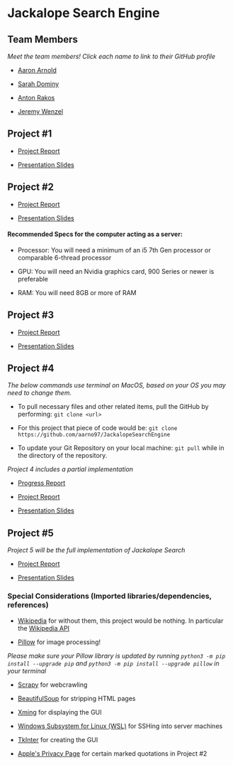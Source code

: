 # Jackalope Search Engine

## Team Members

*Meet the team members! Click each name to link to their GitHub profile*

* [Aaron Arnold](https://github.com/aarno97)

* [Sarah Dominy](https://github.com/SarahDominy)

* [Anton Rakos](https://github.com/AntonAlbertovich)

* [Jeremy Wenzel](https://github.com/jewenzel13)

## Project #1

* [Project Report](https://texastechuniversity-my.sharepoint.com/:w:/g/personal/aaron_arnold_ttu_edu/EYIbo-SmF4dInRB99eNkdocBLQ8KTgaqNQ77NkG1uapG7w?e=U4r214)

* [Presentation Slides](https://texastechuniversity-my.sharepoint.com/:p:/g/personal/aaron_arnold_ttu_edu/EQSauAZisp5Hui0OJznSGe4BaGH1aIgYUkoqSPMajcw1qw?e=a1i6V1)

## Project #2

* [Project Report](https://texastechuniversity-my.sharepoint.com/:w:/r/personal/jessica_brisbois_ttu_edu/_layouts/15/Doc.aspx?sourcedoc=%7B342ACA17-A367-4FDB-B21E-FB91911BE983%7D&file=Report%202.docx&action=default&mobileredirect=true)

* [Presentation Slides](https://texastechuniversity-my.sharepoint.com/:p:/g/personal/aaron_arnold_ttu_edu/EStJYsin1ApJsFn9e5WEtOcBWH6NXn9LiEbjIF30A70fSg?e=oYg02R) 

#### Recommended Specs for the computer acting as a server: 

* Processor: You will need a minimum of an i5 7th Gen processor or comparable 6-thread processor

* GPU: You will need an Nvidia graphics card, 900 Series or newer is preferable

* RAM: You will need 8GB or more of RAM

## Project #3

* [Project Report](https://texastechuniversity-my.sharepoint.com/:w:/g/personal/aaron_arnold_ttu_edu/EZDeyEKorCdDlFhIQcQjQY0BYVR7MDDdVxlUkxmrKiQeVQ?e=fJbi0s)

* [Presentation Slides](https://texastechuniversity-my.sharepoint.com/:p:/g/personal/aaron_arnold_ttu_edu/EbwKqI9LX0BJsfz7PkISD0gB8wSEm5D94NKQdl8CgUgLng?e=gzuRBy)

## Project #4

*The below commands use terminal on MacOS, based on your OS you may need to change them.*

* To pull necessary files and other related items, pull the GitHub by performing: `git clone <url>`

* For this project that piece of code would be: `git clone https://github.com/aarno97/JackalopeSearchEngine`

* To update your Git Repository on your local machine: `git pull` while in the directory of the repository. 

*Project 4 includes a partial implementation* 

* [Progress Report](https://texastechuniversity-my.sharepoint.com/:w:/g/personal/aaron_arnold_ttu_edu/EQKyqpLryllFvHPJQlqWYroBbcrH_V4oVMFqiUFbTDkpYA?e=hIRmNP)

* [Project Report](https://texastechuniversity-my.sharepoint.com/:w:/g/personal/aaron_arnold_ttu_edu/EScOtsVUHyVHm9XJWX84KhUB4im59X-whqh54HFJzR7s3w?e=VtiXdq)

* [Presentation Slides](https://texastechuniversity-my.sharepoint.com/:p:/g/personal/aaron_arnold_ttu_edu/EZNEPoK_3QtPsOEKk5ilzj0B7Y6ojBGC4T0IecnWvLGSOw?e=BfKZ4N)

## Project #5

*Project 5 will be the full implementation of Jackalope Search*

* [Project Report](https://texastechuniversity-my.sharepoint.com/:w:/g/personal/aaron_arnold_ttu_edu/ETtuoCXk3QtFrP0r8xaKZ_cBX6Jgy25vRV8Xf4rPDUGWdg?e=FLQAFl)

* [Presentation Slides](https://texastechuniversity-my.sharepoint.com/:p:/g/personal/aaron_arnold_ttu_edu/EQANk8OInbVNsYLc5lM-lTcBGXOJPbV4EL-hzqiTRT11FQ?e=XSbicm)

### Special Considerations (Imported libraries/dependencies, references)

  * [Wikipedia](https://en.wikipedia.org/wiki/Main_Page) for without them, this project would be nothing. In particular the [Wikipedia API](https://www.mediawiki.org/wiki/API:Main_page) 
  
  * [Pillow](https://pillow.readthedocs.io/en/stable/) for image processing!
  
  *Please make sure your Pillow library is updated by running `python3 -m pip install --upgrade pip` and `python3 -m pip install --upgrade pillow` in your terminal*

  * [Scrapy](https://docs.scrapy.org/en/latest/index.html) for webcrawling
  
  * [BeautifulSoup](https://www.crummy.com/software/BeautifulSoup/bs4/doc/) for stripping HTML pages
  
  * [Xming](https://en.wikipedia.org/wiki/Xming) for displaying the GUI
  
  * [Windows Subsystem for Linux (WSL)](https://en.wikipedia.org/wiki/Windows_Subsystem_for_Linux) for SSHing into server machines
  
  * [TkInter](https://wiki.python.org/moin/TkInter) for creating the GUI

  * [Apple's Privacy Page](https://www.apple.com/privacy/) for certain marked quotations in Project #2
